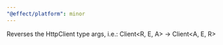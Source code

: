 ```yaml
---
"@effect/platform": minor
---
```


Reverses the HttpClient type args, i.e.: Client<R, E, A> -> Client<A, E, R>
